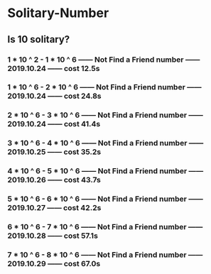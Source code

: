 # Solitary-Number

## Is 10 solitary?

### 1 * 10 ^ 2 - 1 * 10 ^ 6 —— Not Find a Friend number —— 2019.10.24 —— cost 12.5s
### 1 * 10 ^ 6 - 2 * 10 ^ 6 —— Not Find a Friend number —— 2019.10.24 —— cost 24.8s
### 2 * 10 ^ 6 - 3 * 10 ^ 6 —— Not Find a Friend number —— 2019.10.24 —— cost 41.4s
### 3 * 10 ^ 6 - 4 * 10 ^ 6 —— Not Find a Friend number —— 2019.10.25 —— cost 35.2s
### 4 * 10 ^ 6 - 5 * 10 ^ 6 —— Not Find a Friend number —— 2019.10.26 —— cost 43.7s
### 5 * 10 ^ 6 - 6 * 10 ^ 6 —— Not Find a Friend number —— 2019.10.27 —— cost 42.2s
### 6 * 10 ^ 6 - 7 * 10 ^ 6 —— Not Find a Friend number —— 2019.10.28 —— cost 57.1s
### 7 * 10 ^ 6 - 8 * 10 ^ 6 —— Not Find a Friend number —— 2019.10.29 —— cost 67.0s
